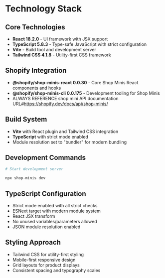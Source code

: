 # Technology Stack


## Core Technologies
- **React 18.2.0** - UI framework with JSX support
- **TypeScript 5.8.3** - Type-safe JavaScript with strict configuration
- **Vite** - Build tool and development server
- **Tailwind CSS 4.1.8** - Utility-first CSS framework

## Shopify Integration
- **@shopify/shop-minis-react 0.0.30** - Core Shop Minis React components and hooks
- **@shopify/shop-minis-cli 0.0.175** - Development tooling for Shop Minis
- ALWAYS REFERENCE shop mini API documentation URL#https://shopify.dev/docs/api/shop-minis/

## Build System
- **Vite** with React plugin and Tailwind CSS integration
- **TypeScript** with strict mode enabled
- Module resolution set to "bundler" for modern bundling

## Development Commands
```bash
# Start development server

npx shop-minis dev
```

## TypeScript Configuration
- Strict mode enabled with all strict checks
- ESNext target with modern module system
- React JSX transform
- No unused variables/parameters allowed
- JSON module resolution enabled

## Styling Approach
- Tailwind CSS for utility-first styling
- Mobile-first responsive design
- Grid layouts for product displays
- Consistent spacing and typography scales